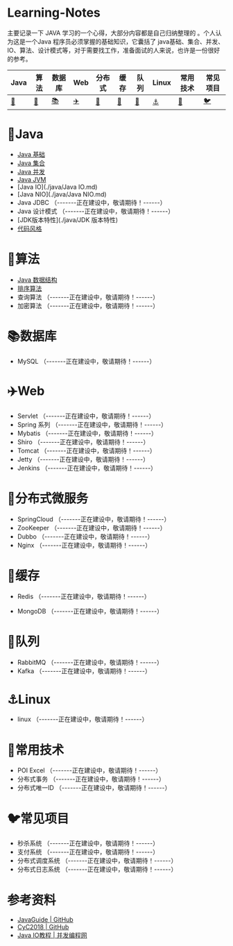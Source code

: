 # Learning-Notes

主要记录一下 JAVA 学习的一个心得，大部分内容都是自己归纳整理的 。个人认为这是一个Java 程序员必须掌握的基础知识，它囊括了 java基础、集合、并发、IO、算法、设计模式等，对于需要找工作，准备面试的人来说，也许是一份很好的参考。

| Java | 算法 | 数据库 | Web | 分布式 | 缓存 | 队列 | Linux | 常用技术 | 常见项目 |
| ---- | ---- | ---- | ------- | ------ | ---- | ---- | -------- | -------- | -------- |
| [:bullettrain_side:](#bullettrain_sideJava) | [:art:](#art算法) | [:books:](#books数据库) |[:airplane:](#airplaneWeb) | [:rainbow:](#rainbow分布式 ) | [:guitar:](#guitar缓存) | [:rocket:](#rocket队列) | [:anchor:](#anchorLinux) | [:pencil:](#pencil常用技术) | [:bird:](#bird常见项目) |



# :bullettrain_side:Java

* [Java 基础](./java/Java基础.md)
* [Java 集合](./java/Java集合.md)
* [Java 并发](./java/Java并发.md)
* [Java JVM](./java/JVM.md)
* [Java IO](./java/Java IO.md)
* [Java NIO](./java/Java NIO.md)
* Java JDBC （-------正在建设中，敬请期待！------）
* Java 设计模式 （-------正在建设中，敬请期待！------）
* [JDK版本特性](./java/JDK 版本特性)
* [代码风格](https://github.com/alibaba/p3c)





# :art:算法

* [Java 数据结构](./data-structures/数据结构.md)
* [排序算法](./algorithm/排序算法.md)
* 查询算法 （-------正在建设中，敬请期待！------）
* 加密算法 （-------正在建设中，敬请期待！------）



# :books:数据库

* MySQL （-------正在建设中，敬请期待！------）



# :airplane:Web

* Servlet （-------正在建设中，敬请期待！------）
* Spring 系列 （-------正在建设中，敬请期待！------）
* Mybatis （-------正在建设中，敬请期待！------）
* Shiro （-------正在建设中，敬请期待！------）
* Tomcat （-------正在建设中，敬请期待！------）
* Jetty （-------正在建设中，敬请期待！------）
* Jenkins （-------正在建设中，敬请期待！------）



# :rainbow:分布式微服务

* SpringCloud （-------正在建设中，敬请期待！------）
* ZooKeeper （-------正在建设中，敬请期待！------）
* Dubbo （-------正在建设中，敬请期待！------）
* Nginx （-------正在建设中，敬请期待！------）



# :guitar:缓存

* Redis （-------正在建设中，敬请期待！------）

* MongoDB （-------正在建设中，敬请期待！------）

  

# :rocket:队列

* RabbitMQ （-------正在建设中，敬请期待！------）
* Kafka （-------正在建设中，敬请期待！------）

# :anchor:Linux

* linux （-------正在建设中，敬请期待！------）



# :pencil:常用技术

* POI Excel （-------正在建设中，敬请期待！------）
* 分布式事务 （-------正在建设中，敬请期待！------）
* 分布式唯一ID （-------正在建设中，敬请期待！------）

# :bird:常见项目

* 秒杀系统 （-------正在建设中，敬请期待！------）
* 支付系统 （-------正在建设中，敬请期待！------）
* 分布式调度系统 （-------正在建设中，敬请期待！------）
* 分布式日志系统 （-------正在建设中，敬请期待！------）



# 参考资料

*   [JavaGuide | GitHub](https://github.com/Snailclimb/JavaGuide)
*   [CyC2018 | GitHub](https://github.com/CyC2018)
*   [Java IO教程 | 并发编程网](http://ifeve.com/java-io/)

